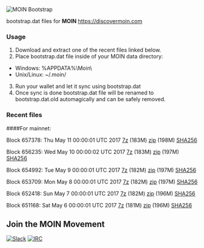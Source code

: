 ![MOIN Bootstrap](https://i.imgur.com/KjM1jMp.jpg)

bootstrap.dat files for **MOIN** https://discovermoin.com

### Usage

1. Download and extract one of the recent files linked below.
2. Place bootstrap.dat file inside of your MOIN data directory:
 - Windows: %APPDATA%\Moin\
 - Unix/Linux: ~/.moin/
3. Run your wallet and let it sync using bootstrap.dat
4. Once sync is done bootstrap.dat file will be renamed to bootstrap.dat.old automagically and can be safely removed.


### Recent files

####For mainnet:

Block 657378: Thu May 11 00:00:01 UTC 2017 [7z](https://transfer.sh/CNHw4/bootstrap.dat.20170511.7z) (183M) [zip](https://transfer.sh/Q9cYP/bootstrap.dat.20170511.zip) (198M) [SHA256](https://transfer.sh/qLRtI/sha256.txt)

Block 656235: Wed May 10 00:00:02 UTC 2017 [7z](https://transfer.sh/1STg1/bootstrap.dat.20170510.7z) (183M) [zip](https://transfer.sh/IgYff/bootstrap.dat.20170510.zip) (197M) [SHA256](https://transfer.sh/iEoa7/sha256.txt)

Block 654992: Tue May  9 00:00:01 UTC 2017 [7z](https://transfer.sh/lWKG2/bootstrap.dat.20170509.7z) (182M) [zip](https://transfer.sh/G88ov/bootstrap.dat.20170509.zip) (197M) [SHA256](https://transfer.sh/hyeaC/sha256.txt)

Block 653709: Mon May  8 00:00:01 UTC 2017 [7z](https://transfer.sh/iUudo/bootstrap.dat.20170508.7z) (182M) [zip](https://transfer.sh/CczJj/bootstrap.dat.20170508.zip) (197M) [SHA256](https://transfer.sh/aQt1o/sha256.txt)

Block 652418: Sun May  7 00:00:01 UTC 2017 [7z](https://transfer.sh/JYEVt/bootstrap.dat.20170507.7z) (182M) [zip](https://transfer.sh/2bsio/bootstrap.dat.20170507.zip) (196M) [SHA256](https://transfer.sh/ndEBj/sha256.txt)

Block 651168: Sat May  6 00:00:01 UTC 2017 [7z](https://transfer.sh/9REEW/bootstrap.dat.20170506.7z) (181M) [zip](https://transfer.sh/xmTtX/bootstrap.dat.20170506.zip) (196M) [SHA256](https://transfer.sh/efzdl/sha256.txt)

## Join the MOIN Movement

[![Slack](https://i.imgur.com/Xy0IEJN.png)](https://discovermoin.herokuapp.com)
[![IRC](http://i.imgur.com/amUnKGQ.png)](https://kiwiirc.com/client/irc.freenode.net/#moin-crypto)
